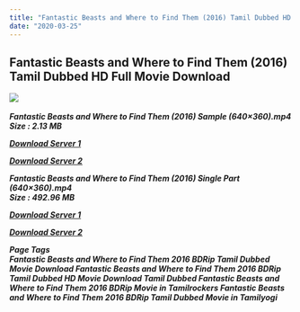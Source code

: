 ```yaml
---
title: "Fantastic Beasts and Where to Find Them (2016) Tamil Dubbed HD Full Movie Download"
date: "2020-03-25"
---
```


## Fantastic Beasts and Where to Find Them (2016) Tamil Dubbed HD Full Movie Download

![](https://images.moviebuff.com/31d3dda0-dc19-4f14-aed9-59947c185ac7?w=1000) 

_**Fantastic Beasts and Where to Find Them (2016) Sample (640×360).mp4  
Size : 2.13 MB**_

[_**Download Server 1**_](http://du1.wetransfer.vip/files/Tamil{fd620c6e78cfff08ebfb4d2d3131a235617ba7e0206610644c5f25f325d4dc51}20Dubbed{fd620c6e78cfff08ebfb4d2d3131a235617ba7e0206610644c5f25f325d4dc51}20Movies/Tamil{fd620c6e78cfff08ebfb4d2d3131a235617ba7e0206610644c5f25f325d4dc51}20Recent{fd620c6e78cfff08ebfb4d2d3131a235617ba7e0206610644c5f25f325d4dc51}20Dubbed{fd620c6e78cfff08ebfb4d2d3131a235617ba7e0206610644c5f25f325d4dc51}20Movies/Fantastic{fd620c6e78cfff08ebfb4d2d3131a235617ba7e0206610644c5f25f325d4dc51}20Beasts{fd620c6e78cfff08ebfb4d2d3131a235617ba7e0206610644c5f25f325d4dc51}20and{fd620c6e78cfff08ebfb4d2d3131a235617ba7e0206610644c5f25f325d4dc51}20Where{fd620c6e78cfff08ebfb4d2d3131a235617ba7e0206610644c5f25f325d4dc51}20to{fd620c6e78cfff08ebfb4d2d3131a235617ba7e0206610644c5f25f325d4dc51}20Find{fd620c6e78cfff08ebfb4d2d3131a235617ba7e0206610644c5f25f325d4dc51}20Them{fd620c6e78cfff08ebfb4d2d3131a235617ba7e0206610644c5f25f325d4dc51}20(2016)/Fantastic{fd620c6e78cfff08ebfb4d2d3131a235617ba7e0206610644c5f25f325d4dc51}20Beasts{fd620c6e78cfff08ebfb4d2d3131a235617ba7e0206610644c5f25f325d4dc51}20and{fd620c6e78cfff08ebfb4d2d3131a235617ba7e0206610644c5f25f325d4dc51}20Where{fd620c6e78cfff08ebfb4d2d3131a235617ba7e0206610644c5f25f325d4dc51}20to{fd620c6e78cfff08ebfb4d2d3131a235617ba7e0206610644c5f25f325d4dc51}20Find{fd620c6e78cfff08ebfb4d2d3131a235617ba7e0206610644c5f25f325d4dc51}20Them{fd620c6e78cfff08ebfb4d2d3131a235617ba7e0206610644c5f25f325d4dc51}20(2016){fd620c6e78cfff08ebfb4d2d3131a235617ba7e0206610644c5f25f325d4dc51}20{fd620c6e78cfff08ebfb4d2d3131a235617ba7e0206610644c5f25f325d4dc51}20BDRip/Fantastic{fd620c6e78cfff08ebfb4d2d3131a235617ba7e0206610644c5f25f325d4dc51}20Beasts{fd620c6e78cfff08ebfb4d2d3131a235617ba7e0206610644c5f25f325d4dc51}20and{fd620c6e78cfff08ebfb4d2d3131a235617ba7e0206610644c5f25f325d4dc51}20Where{fd620c6e78cfff08ebfb4d2d3131a235617ba7e0206610644c5f25f325d4dc51}20to{fd620c6e78cfff08ebfb4d2d3131a235617ba7e0206610644c5f25f325d4dc51}20Find{fd620c6e78cfff08ebfb4d2d3131a235617ba7e0206610644c5f25f325d4dc51}20Them{fd620c6e78cfff08ebfb4d2d3131a235617ba7e0206610644c5f25f325d4dc51}20(2016){fd620c6e78cfff08ebfb4d2d3131a235617ba7e0206610644c5f25f325d4dc51}20Sample{fd620c6e78cfff08ebfb4d2d3131a235617ba7e0206610644c5f25f325d4dc51}20(640x360).mp4)

[_**Download Server 2**_](http://du1.wetransfer.vip/files/Tamil{fd620c6e78cfff08ebfb4d2d3131a235617ba7e0206610644c5f25f325d4dc51}20Dubbed{fd620c6e78cfff08ebfb4d2d3131a235617ba7e0206610644c5f25f325d4dc51}20Movies/Tamil{fd620c6e78cfff08ebfb4d2d3131a235617ba7e0206610644c5f25f325d4dc51}20Recent{fd620c6e78cfff08ebfb4d2d3131a235617ba7e0206610644c5f25f325d4dc51}20Dubbed{fd620c6e78cfff08ebfb4d2d3131a235617ba7e0206610644c5f25f325d4dc51}20Movies/Fantastic{fd620c6e78cfff08ebfb4d2d3131a235617ba7e0206610644c5f25f325d4dc51}20Beasts{fd620c6e78cfff08ebfb4d2d3131a235617ba7e0206610644c5f25f325d4dc51}20and{fd620c6e78cfff08ebfb4d2d3131a235617ba7e0206610644c5f25f325d4dc51}20Where{fd620c6e78cfff08ebfb4d2d3131a235617ba7e0206610644c5f25f325d4dc51}20to{fd620c6e78cfff08ebfb4d2d3131a235617ba7e0206610644c5f25f325d4dc51}20Find{fd620c6e78cfff08ebfb4d2d3131a235617ba7e0206610644c5f25f325d4dc51}20Them{fd620c6e78cfff08ebfb4d2d3131a235617ba7e0206610644c5f25f325d4dc51}20(2016)/Fantastic{fd620c6e78cfff08ebfb4d2d3131a235617ba7e0206610644c5f25f325d4dc51}20Beasts{fd620c6e78cfff08ebfb4d2d3131a235617ba7e0206610644c5f25f325d4dc51}20and{fd620c6e78cfff08ebfb4d2d3131a235617ba7e0206610644c5f25f325d4dc51}20Where{fd620c6e78cfff08ebfb4d2d3131a235617ba7e0206610644c5f25f325d4dc51}20to{fd620c6e78cfff08ebfb4d2d3131a235617ba7e0206610644c5f25f325d4dc51}20Find{fd620c6e78cfff08ebfb4d2d3131a235617ba7e0206610644c5f25f325d4dc51}20Them{fd620c6e78cfff08ebfb4d2d3131a235617ba7e0206610644c5f25f325d4dc51}20(2016){fd620c6e78cfff08ebfb4d2d3131a235617ba7e0206610644c5f25f325d4dc51}20{fd620c6e78cfff08ebfb4d2d3131a235617ba7e0206610644c5f25f325d4dc51}20BDRip/Fantastic{fd620c6e78cfff08ebfb4d2d3131a235617ba7e0206610644c5f25f325d4dc51}20Beasts{fd620c6e78cfff08ebfb4d2d3131a235617ba7e0206610644c5f25f325d4dc51}20and{fd620c6e78cfff08ebfb4d2d3131a235617ba7e0206610644c5f25f325d4dc51}20Where{fd620c6e78cfff08ebfb4d2d3131a235617ba7e0206610644c5f25f325d4dc51}20to{fd620c6e78cfff08ebfb4d2d3131a235617ba7e0206610644c5f25f325d4dc51}20Find{fd620c6e78cfff08ebfb4d2d3131a235617ba7e0206610644c5f25f325d4dc51}20Them{fd620c6e78cfff08ebfb4d2d3131a235617ba7e0206610644c5f25f325d4dc51}20(2016){fd620c6e78cfff08ebfb4d2d3131a235617ba7e0206610644c5f25f325d4dc51}20Sample{fd620c6e78cfff08ebfb4d2d3131a235617ba7e0206610644c5f25f325d4dc51}20(640x360).mp4)

_**Fantastic Beasts and Where to Find Them (2016) Single Part (640×360).mp4  
Size : 492.96 MB**_

[_**Download Server 1**_](http://du1.wetransfer.vip/files/Tamil{fd620c6e78cfff08ebfb4d2d3131a235617ba7e0206610644c5f25f325d4dc51}20Dubbed{fd620c6e78cfff08ebfb4d2d3131a235617ba7e0206610644c5f25f325d4dc51}20Movies/Tamil{fd620c6e78cfff08ebfb4d2d3131a235617ba7e0206610644c5f25f325d4dc51}20Recent{fd620c6e78cfff08ebfb4d2d3131a235617ba7e0206610644c5f25f325d4dc51}20Dubbed{fd620c6e78cfff08ebfb4d2d3131a235617ba7e0206610644c5f25f325d4dc51}20Movies/Fantastic{fd620c6e78cfff08ebfb4d2d3131a235617ba7e0206610644c5f25f325d4dc51}20Beasts{fd620c6e78cfff08ebfb4d2d3131a235617ba7e0206610644c5f25f325d4dc51}20and{fd620c6e78cfff08ebfb4d2d3131a235617ba7e0206610644c5f25f325d4dc51}20Where{fd620c6e78cfff08ebfb4d2d3131a235617ba7e0206610644c5f25f325d4dc51}20to{fd620c6e78cfff08ebfb4d2d3131a235617ba7e0206610644c5f25f325d4dc51}20Find{fd620c6e78cfff08ebfb4d2d3131a235617ba7e0206610644c5f25f325d4dc51}20Them{fd620c6e78cfff08ebfb4d2d3131a235617ba7e0206610644c5f25f325d4dc51}20(2016)/Fantastic{fd620c6e78cfff08ebfb4d2d3131a235617ba7e0206610644c5f25f325d4dc51}20Beasts{fd620c6e78cfff08ebfb4d2d3131a235617ba7e0206610644c5f25f325d4dc51}20and{fd620c6e78cfff08ebfb4d2d3131a235617ba7e0206610644c5f25f325d4dc51}20Where{fd620c6e78cfff08ebfb4d2d3131a235617ba7e0206610644c5f25f325d4dc51}20to{fd620c6e78cfff08ebfb4d2d3131a235617ba7e0206610644c5f25f325d4dc51}20Find{fd620c6e78cfff08ebfb4d2d3131a235617ba7e0206610644c5f25f325d4dc51}20Them{fd620c6e78cfff08ebfb4d2d3131a235617ba7e0206610644c5f25f325d4dc51}20(2016){fd620c6e78cfff08ebfb4d2d3131a235617ba7e0206610644c5f25f325d4dc51}20{fd620c6e78cfff08ebfb4d2d3131a235617ba7e0206610644c5f25f325d4dc51}20BDRip/Fantastic{fd620c6e78cfff08ebfb4d2d3131a235617ba7e0206610644c5f25f325d4dc51}20Beasts{fd620c6e78cfff08ebfb4d2d3131a235617ba7e0206610644c5f25f325d4dc51}20and{fd620c6e78cfff08ebfb4d2d3131a235617ba7e0206610644c5f25f325d4dc51}20Where{fd620c6e78cfff08ebfb4d2d3131a235617ba7e0206610644c5f25f325d4dc51}20to{fd620c6e78cfff08ebfb4d2d3131a235617ba7e0206610644c5f25f325d4dc51}20Find{fd620c6e78cfff08ebfb4d2d3131a235617ba7e0206610644c5f25f325d4dc51}20Them{fd620c6e78cfff08ebfb4d2d3131a235617ba7e0206610644c5f25f325d4dc51}20(2016){fd620c6e78cfff08ebfb4d2d3131a235617ba7e0206610644c5f25f325d4dc51}20Single{fd620c6e78cfff08ebfb4d2d3131a235617ba7e0206610644c5f25f325d4dc51}20Part{fd620c6e78cfff08ebfb4d2d3131a235617ba7e0206610644c5f25f325d4dc51}20(640x360).mp4)

[_**Download Server 2**_](http://du1.wetransfer.vip/files/Tamil{fd620c6e78cfff08ebfb4d2d3131a235617ba7e0206610644c5f25f325d4dc51}20Dubbed{fd620c6e78cfff08ebfb4d2d3131a235617ba7e0206610644c5f25f325d4dc51}20Movies/Tamil{fd620c6e78cfff08ebfb4d2d3131a235617ba7e0206610644c5f25f325d4dc51}20Recent{fd620c6e78cfff08ebfb4d2d3131a235617ba7e0206610644c5f25f325d4dc51}20Dubbed{fd620c6e78cfff08ebfb4d2d3131a235617ba7e0206610644c5f25f325d4dc51}20Movies/Fantastic{fd620c6e78cfff08ebfb4d2d3131a235617ba7e0206610644c5f25f325d4dc51}20Beasts{fd620c6e78cfff08ebfb4d2d3131a235617ba7e0206610644c5f25f325d4dc51}20and{fd620c6e78cfff08ebfb4d2d3131a235617ba7e0206610644c5f25f325d4dc51}20Where{fd620c6e78cfff08ebfb4d2d3131a235617ba7e0206610644c5f25f325d4dc51}20to{fd620c6e78cfff08ebfb4d2d3131a235617ba7e0206610644c5f25f325d4dc51}20Find{fd620c6e78cfff08ebfb4d2d3131a235617ba7e0206610644c5f25f325d4dc51}20Them{fd620c6e78cfff08ebfb4d2d3131a235617ba7e0206610644c5f25f325d4dc51}20(2016)/Fantastic{fd620c6e78cfff08ebfb4d2d3131a235617ba7e0206610644c5f25f325d4dc51}20Beasts{fd620c6e78cfff08ebfb4d2d3131a235617ba7e0206610644c5f25f325d4dc51}20and{fd620c6e78cfff08ebfb4d2d3131a235617ba7e0206610644c5f25f325d4dc51}20Where{fd620c6e78cfff08ebfb4d2d3131a235617ba7e0206610644c5f25f325d4dc51}20to{fd620c6e78cfff08ebfb4d2d3131a235617ba7e0206610644c5f25f325d4dc51}20Find{fd620c6e78cfff08ebfb4d2d3131a235617ba7e0206610644c5f25f325d4dc51}20Them{fd620c6e78cfff08ebfb4d2d3131a235617ba7e0206610644c5f25f325d4dc51}20(2016){fd620c6e78cfff08ebfb4d2d3131a235617ba7e0206610644c5f25f325d4dc51}20{fd620c6e78cfff08ebfb4d2d3131a235617ba7e0206610644c5f25f325d4dc51}20BDRip/Fantastic{fd620c6e78cfff08ebfb4d2d3131a235617ba7e0206610644c5f25f325d4dc51}20Beasts{fd620c6e78cfff08ebfb4d2d3131a235617ba7e0206610644c5f25f325d4dc51}20and{fd620c6e78cfff08ebfb4d2d3131a235617ba7e0206610644c5f25f325d4dc51}20Where{fd620c6e78cfff08ebfb4d2d3131a235617ba7e0206610644c5f25f325d4dc51}20to{fd620c6e78cfff08ebfb4d2d3131a235617ba7e0206610644c5f25f325d4dc51}20Find{fd620c6e78cfff08ebfb4d2d3131a235617ba7e0206610644c5f25f325d4dc51}20Them{fd620c6e78cfff08ebfb4d2d3131a235617ba7e0206610644c5f25f325d4dc51}20(2016){fd620c6e78cfff08ebfb4d2d3131a235617ba7e0206610644c5f25f325d4dc51}20Single{fd620c6e78cfff08ebfb4d2d3131a235617ba7e0206610644c5f25f325d4dc51}20Part{fd620c6e78cfff08ebfb4d2d3131a235617ba7e0206610644c5f25f325d4dc51}20(640x360).mp4)

_**Page Tags  
Fantastic Beasts and Where to Find Them 2016 BDRip Tamil Dubbed Movie Download Fantastic Beasts and Where to Find Them 2016 BDRip Tamil Dubbed HD Movie Download Tamil Dubbed Fantastic Beasts and Where to Find Them 2016 BDRip Movie in Tamilrockers Fantastic Beasts and Where to Find Them 2016 BDRip Tamil Dubbed Movie in Tamilyogi**_
